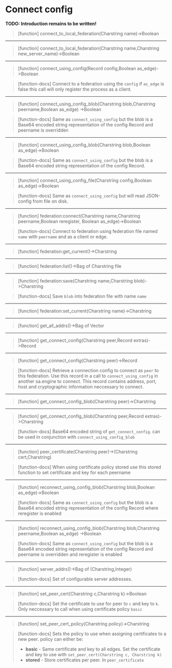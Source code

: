 # Connect config
**TODO: Introduction remains to be written!**
> [function]
> connect_to_local_federation(Charstring name)->Boolean



___

> [function]
> connect_to_local_federation(Charstring name,Charstring new_server_name)->Boolean



___

> [function]
> connect_using_config(Record config,Boolean as_edge)->Boolean

> [function-docs]
> Connect to a federation using the `config` if `as_edge` is false this call 
> will only register the process as a client.



___

> [function]
> connect_using_config_blob(Charstring blob,Charstring peername,Boolean as_edge)
                         ->Boolean

> [function-docs]
> Same as `connect_using_config` but the blob is a Base64 encoded string 
> representation of the config Record and peername is overridden 



___

> [function]
> connect_using_config_blob(Charstring blob,Boolean as_edge)->Boolean

> [function-docs]
> Same as `connect_using_config` but the blob is a Base64 encoded string 
> representation of the config Record. 



___

> [function]
> connect_using_config_file(Charstring config,Boolean as_edge)->Boolean

> [function-docs]
> Same as `connect_using_config` but will read JSON-config from file on disk. 



___

> [function]
> federation:connect(Charstring name,Charstring peername,Boolean reregister,
                  Boolean as_edge)->Boolean

> [function-docs]
> Connect to federation using federation file named `name` with `peername` and
>  as a client or edge. 



___

> [function]
> federation:get_current()->Charstring



___

> [function]
> federation:list()->Bag of Charstring file



___

> [function]
> federation:save(Charstring name,Charstring blob)->Charstring

> [function-docs]
> Save `blob` into federation file with name `name` 



___

> [function]
> federation:set_current(Charstring name)->Charstring



___

> [function]
> get_all_addrs()->Bag of Vector



___

> [function]
> get_connect_config(Charstring peer,Record extras)->Record



___

> [function]
> get_connect_config(Charstring peer)->Record

> [function-docs]
> Retrieve a connection config to connect as `peer` to this federation.
>  Use this record in a call to `connect_using_config` in another sa.engine
>  to connect. This record contains address, port, host and cryptographic 
>  information neccessary to connect. 



___

> [function]
> get_connect_config_blob(Charstring peer)->Charstring



___

> [function]
> get_connect_config_blob(Charstring peer,Record extras)->Charstring

> [function-docs]
> Base64 encoded string of `get_connect_config`. can be used in conjunction
> with `connect_using_config_blob`



___

> [function]
> peer_certificate(Charstring peer)->(Charstring cert,Charstring)

> [function-docs]
> When using certificate policy stored use this stored function to set
> certificate and key for each peername 



___

> [function]
> reconnect_using_config_blob(Charstring blob,Boolean as_edge)->Boolean

> [function-docs]
> Same as `connect_using_config` but the blob is a Base64 encoded string 
> representation of the config Record where reregister is enabled



___

> [function]
> reconnect_using_config_blob(Charstring blob,Charstring peername,Boolean as_edge)
                           ->Boolean

> [function-docs]
> Same as `connect_using_config` but the blob is a Base64 encoded string 
> representation of the config Record and peername is overridden and reregister is 
> enabled 



___

> [function]
> server_addrs()->Bag of (Charstring,Integer)

> [function-docs]
> Set of configurable server addresses.



___

> [function]
> set_peer_cert(Charstring c,Charstring k)->Boolean

> [function-docs]
> Set the certificate to use for peer to `c` and key to `k`. Only neccessary to
> call when using certificate policy `basic` 



___

> [function]
> set_peer_cert_policy(Charstring policy)->Charstring

> [function-docs]
> Sets the policy to use when assigning certificates to a new peer.
>  policy can either be:
>  * **basic** - Same certificate and key to all edges. Set the certificate 
>    and key to use with `set_peer_cert(Charstring c, Charstring k)`
>  * **stored** - Store certificates per peer. In  `peer_certificate`


